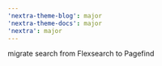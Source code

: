 ```yaml
---
'nextra-theme-blog': major
'nextra-theme-docs': major
'nextra': major
---
```


migrate search from Flexsearch to Pagefind
